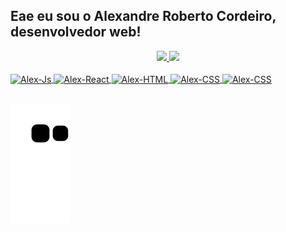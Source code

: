 ## Eae eu sou o Alexandre Roberto Cordeiro, desenvolvedor web!
<div align="center">
  <a href="https://github.com/AlexandreRC">
  <img height="180em" src="https://github-readme-stats.vercel.app/api?username=AlexandreRC&show_icons=true&theme=dracula&include_all_commits=true&count_private=true"/>
  <img height="180em" src="https://github-readme-stats.vercel.app/api/top-langs/?username=AlexandreRC&layout=compact&langs_count=7&theme=dracula"/>
</div>
<div style="display: inline_block"><br>
  <img align="center" alt="Alex-Js" height="30" width="40" src="https://cdn.jsdelivr.net/gh/devicons/devicon/icons/javascript/javascript-original.svg">
  <img align="center" alt="Alex-React" height="30" width="40" src="https://cdn.jsdelivr.net/gh/devicons/devicon/icons/react/react-original.svg">
  <img align="center" alt="Alex-HTML" height="30" width="40" src="https://cdn.jsdelivr.net/gh/devicons/devicon/icons/html5/html5-plain.svg">
  <img align="center" alt="Alex-CSS" height="30" width="40" src="https://cdn.jsdelivr.net/gh/devicons/devicon/icons/css3/css3-plain.svg">
  <img align="center" alt="Alex-CSS" height="30" width="40" src="https://cdn.jsdelivr.net/gh/devicons/devicon/icons/mongodb/mongodb-plain.svg">

  ##
 
  ![Snake animation](https://github.com/AlexandreRC/AlexandreRC/blob/output/github-contribution-grid-snake.svg)
 
</div>
